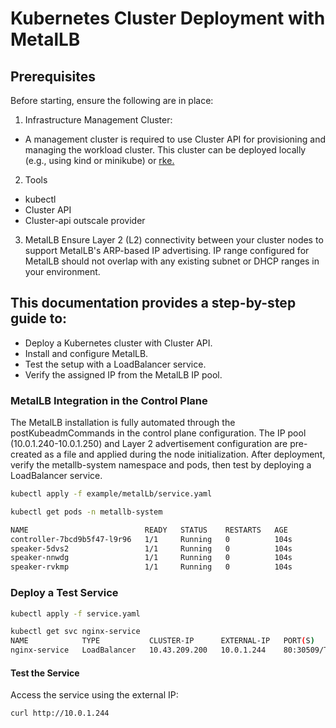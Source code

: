 # Kubernetes Cluster Deployment with MetalLB

## Prerequisites
Before starting, ensure the following are in place:

1. Infrastructure
Management Cluster:
- A management cluster is required to use Cluster API for provisioning and managing the workload cluster. This cluster can be deployed locally (e.g., using kind or minikube) or [rke.](https://github.com/outscale/osc-k8s-rke-cluster)

2. Tools
- kubectl
- Cluster API
- Cluster-api outscale provider 

3. MetalLB
Ensure Layer 2 (L2) connectivity between your cluster nodes to support MetalLB's ARP-based IP advertising.
IP range configured for MetalLB should not overlap with any existing subnet or DHCP ranges in your environment.

## This documentation provides a step-by-step guide to:

- Deploy a Kubernetes cluster with Cluster API.
- Install and configure MetalLB.
- Test the setup with a LoadBalancer service.
- Verify the assigned IP from the MetalLB IP pool.

### MetalLB Integration in the Control Plane

The MetalLB installation is fully automated through the postKubeadmCommands in the control plane configuration.
The IP pool (10.0.1.240-10.0.1.250) and Layer 2 advertisement configuration are pre-created as a file and applied during the node initialization.
After deployment, verify the metallb-system namespace and pods, then test by deploying a LoadBalancer service.

```bash
kubectl apply -f example/metalLb/service.yaml
```

```bash
kubectl get pods -n metallb-system
```

```bash
NAME                          READY   STATUS    RESTARTS   AGE
controller-7bcd9b5f47-l9r96   1/1     Running   0          104s
speaker-5dvs2                 1/1     Running   0          104s
speaker-nnwdg                 1/1     Running   0          104s
speaker-rvkmp                 1/1     Running   0          104s
```

### Deploy a Test Service
```bash
kubectl apply -f service.yaml
```

```bash
kubectl get svc nginx-service
NAME            TYPE           CLUSTER-IP      EXTERNAL-IP   PORT(S)        AGE
nginx-service   LoadBalancer   10.43.209.200   10.0.1.244    80:30509/TCP   6m45s
```

#### Test the Service
Access the service using the external IP:
```bash
curl http://10.0.1.244
```
